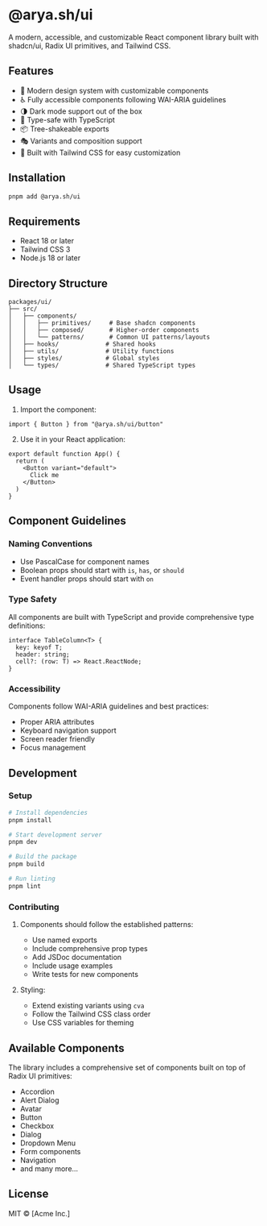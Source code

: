# @arya.sh/ui

A modern, accessible, and customizable React component library built with shadcn/ui, Radix UI primitives, and Tailwind CSS.

## Features

- 🎨 Modern design system with customizable components
- ♿️ Fully accessible components following WAI-ARIA guidelines
- 🌗 Dark mode support out of the box
- 🎯 Type-safe with TypeScript
- 📦 Tree-shakeable exports
- 🎭 Variants and composition support
- 🔧 Built with Tailwind CSS for easy customization

## Installation

```bash
pnpm add @arya.sh/ui
```

## Requirements

- React 18 or later
- Tailwind CSS 3
- Node.js 18 or later

## Directory Structure

```
packages/ui/
├── src/
│   ├── components/
│   │   ├── primitives/     # Base shadcn components
│   │   ├── composed/       # Higher-order components
│   │   └── patterns/       # Common UI patterns/layouts
│   ├── hooks/             # Shared hooks
│   ├── utils/             # Utility functions
│   ├── styles/            # Global styles
│   └── types/             # Shared TypeScript types
```

## Usage

1. Import the component:
```tsx
import { Button } from "@arya.sh/ui/button"
```

2. Use it in your React application:
```tsx
export default function App() {
  return (
    <Button variant="default">
      Click me
    </Button>
  )
}
```

## Component Guidelines

### Naming Conventions
- Use PascalCase for component names
- Boolean props should start with `is`, `has`, or `should`
- Event handler props should start with `on`

### Type Safety
All components are built with TypeScript and provide comprehensive type definitions:

```tsx
interface TableColumn<T> {
  key: keyof T;
  header: string;
  cell?: (row: T) => React.ReactNode;
}
```

### Accessibility
Components follow WAI-ARIA guidelines and best practices:
- Proper ARIA attributes
- Keyboard navigation support
- Screen reader friendly
- Focus management

## Development

### Setup
```bash
# Install dependencies
pnpm install

# Start development server
pnpm dev

# Build the package
pnpm build

# Run linting
pnpm lint
```

### Contributing

1. Components should follow the established patterns:
   - Use named exports
   - Include comprehensive prop types
   - Add JSDoc documentation
   - Include usage examples
   - Write tests for new components

2. Styling:
   - Extend existing variants using `cva`
   - Follow the Tailwind CSS class order
   - Use CSS variables for theming

## Available Components

The library includes a comprehensive set of components built on top of Radix UI primitives:

- Accordion
- Alert Dialog
- Avatar
- Button
- Checkbox
- Dialog
- Dropdown Menu
- Form components
- Navigation
- and many more...

## License

MIT © [Acme Inc.] 